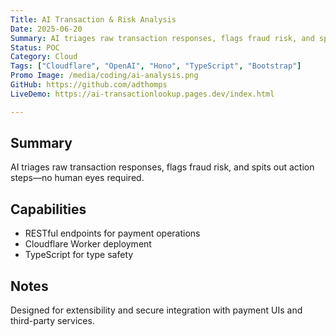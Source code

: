```yaml
---
Title: AI Transaction & Risk Analysis
Date: 2025-06-20
Summary: AI triages raw transaction responses, flags fraud risk, and spits out action steps—no human eyes required.
Status: POC
Category: Cloud
Tags: ["Cloudflare", "OpenAI", "Hono", "TypeScript", "Bootstrap"]
Promo Image: /media/coding/ai-analysis.png
GitHub: https://github.com/adthomps
LiveDemo: https://ai-transactionlookup.pages.dev/index.html

---
```


## Summary

AI triages raw transaction responses, flags fraud risk, and spits out action steps—no human eyes required.

## Capabilities

- RESTful endpoints for payment operations
- Cloudflare Worker deployment
- TypeScript for type safety

## Notes

Designed for extensibility and secure integration with payment UIs and third-party services.

